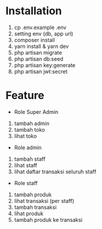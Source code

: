 # Installation
1. cp .env.example .env
2. setting env (db, app url)
3. composer install
4. yarn install & yarn dev
5. php artisan migrate
6. php artisan db:seed
7. php artisan key:generate
8. php artisan jwt:secret

# Feature
* Role Super Admin
1. tambah admin
2. tambah toko
3. lihat toko

* Role admin
1. tambah staff 
2. lihat staff
3. lihat daftar transaksi seluruh staff

* Role staff
1. tambah produk
2. lihat transaksi (per staff)
3. tambah transaksi
4. lihat produk
5. tambah produk ke transaksi

